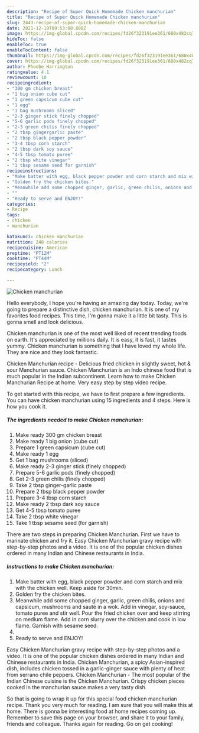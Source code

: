```yaml
---
description: "Recipe of Super Quick Homemade Chicken manchurian"
title: "Recipe of Super Quick Homemade Chicken manchurian"
slug: 2443-recipe-of-super-quick-homemade-chicken-manchurian
date: 2021-12-19T09:53:08.808Z
image: https://img-global.cpcdn.com/recipes/fd26f323191ee361/680x482cq70/chicken-manchurian-recipe-main-photo.jpg
hideToc: false
enableToc: true
enableTocContent: false
thumbnail: https://img-global.cpcdn.com/recipes/fd26f323191ee361/680x482cq70/chicken-manchurian-recipe-main-photo.jpg
cover: https://img-global.cpcdn.com/recipes/fd26f323191ee361/680x482cq70/chicken-manchurian-recipe-main-photo.jpg
author: Phoebe Harrington
ratingvalue: 4.1
reviewcount: 10
recipeingredient:
- "300 gm chicken breast"
- "1 big onion cube cut"
- "1 green capsicum cube cut"
- "1 egg"
- "1 bag mushrooms sliced"
- "2-3 ginger stick finely chopped"
- "5-6 garlic pods finely chopped"
- "2-3 green chilis finely chopped"
- "2 tbsp gingergarlic paste"
- "2 tbsp black pepper powder"
- "3-4 tbsp corn starch"
- "2 tbsp dark soy sauce"
- "4-5 tbsp tomato puree"
- "2 tbsp white vinegar"
- "1 tbsp sesame seed for garnish"
recipeinstructions:
- "Make batter with egg, black pepper powder and corn starch and mix with the chicken well. Keep aside for 30min."
- "Golden fry the chicken bites."
- "Meanwhile add some chopped ginger, garlic, green chilis, onions and capsicum, mushrooms and sauté in a wok. Add in vinegar, soy-sauce, tomato puree and stir well. Pour the fried chicken over and keep stirring on medium flame. Add in corn slurry over the chicken and cook in low flame. Garnish with sesame seed."
- ""
- "Ready to serve and ENJOY!"
categories:
- Recipe
tags:
- chicken
- manchurian

katakunci: chicken manchurian 
nutrition: 248 calories
recipecuisine: American
preptime: "PT12M"
cooktime: "PT44M"
recipeyield: "2"
recipecategory: Lunch

---
```



![Chicken manchurian](https://img-global.cpcdn.com/recipes/fd26f323191ee361/680x482cq70/chicken-manchurian-recipe-main-photo.jpg)

Hello everybody, I hope you're having an amazing day today. Today, we're going to prepare a distinctive dish, chicken manchurian. It is one of my favorites food recipes. This time, I'm gonna make it a little bit tasty. This is gonna smell and look delicious.

Chicken manchurian is one of the most well liked of recent trending foods on earth. It's appreciated by millions daily. It is easy, it is fast, it tastes yummy. Chicken manchurian is something that I have loved my whole life. They are nice and they look fantastic.

Chicken Manchurian recipe - Delicious fried chicken in slightly sweet, hot &amp; sour Manchurian sauce. Chicken Manchurian is an Indo chinese food that is much popular in the Indian subcontinent. Learn how to make Chicken Manchurian Recipe at home. Very easy step by step video recipe.


To get started with this recipe, we have to first prepare a few ingredients. You can have chicken manchurian using 15 ingredients and 4 steps. Here is how you cook it.

<!--inarticleads1-->

##### The ingredients needed to make Chicken manchurian:

1. Make ready 300 gm chicken breast
1. Make ready 1 big onion (cube cut)
1. Prepare 1 green capsicum (cube cut)
1. Make ready 1 egg
1. Get 1 bag mushrooms (sliced)
1. Make ready 2-3 ginger stick (finely chopped)
1. Prepare 5-6 garlic pods (finely chopped)
1. Get 2-3 green chilis (finely chopped)
1. Take 2 tbsp ginger-garlic paste
1. Prepare 2 tbsp black pepper powder
1. Prepare 3-4 tbsp corn starch
1. Make ready 2 tbsp dark soy sauce
1. Get 4-5 tbsp tomato puree
1. Take 2 tbsp white vinegar
1. Take 1 tbsp sesame seed (for garnish)


There are two steps in preparing Chicken Manchurian. First we have to marinate chicken and fry it. Easy Chicken Manchurian gravy recipe with step-by-step photos and a video. It is one of the popular chicken dishes ordered in many Indian and Chinese restaurants in India. 

<!--inarticleads2-->

##### Instructions to make Chicken manchurian:

1. Make batter with egg, black pepper powder and corn starch and mix with the chicken well. Keep aside for 30min.
1. Golden fry the chicken bites.
1. Meanwhile add some chopped ginger, garlic, green chilis, onions and capsicum, mushrooms and sauté in a wok. Add in vinegar, soy-sauce, tomato puree and stir well. Pour the fried chicken over and keep stirring on medium flame. Add in corn slurry over the chicken and cook in low flame. Garnish with sesame seed.
1. 
1. Ready to serve and ENJOY!

Easy Chicken Manchurian gravy recipe with step-by-step photos and a video. It is one of the popular chicken dishes ordered in many Indian and Chinese restaurants in India. Chicken Manchurian, a spicy Asian-inspired dish, includes chicken tossed in a garlic-ginger sauce with plenty of heat from serrano chile peppers. Chicken Manchurian - The most popular of the Indian Chinese cuisine is the Chicken Manchurian. Crispy chicken pieces cooked in the manchurian sauce makes a very tasty dish. 

So that is going to wrap it up for this special food chicken manchurian recipe. Thank you very much for reading. I am sure that you will make this at home. There is gonna be interesting food at home recipes coming up. Remember to save this page on your browser, and share it to your family, friends and colleague. Thanks again for reading. Go on get cooking!
